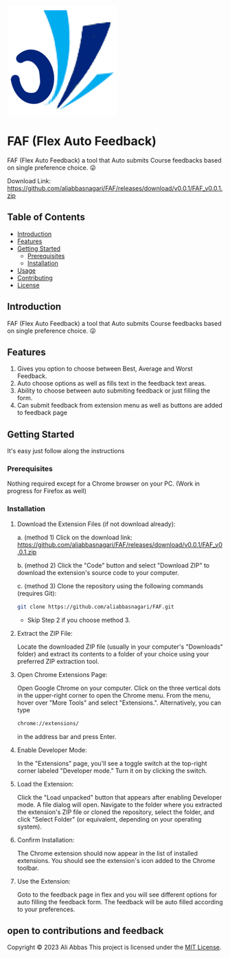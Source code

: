 ![FAF Logo](https://github.com/aliabbasnagari/FAF/blob/master/images/icon2.png)
# FAF (Flex Auto Feedback)
FAF (Flex Auto Feedback) a tool that Auto submits Course feedbacks based on single preference choice. 😜

Download Link: https://github.com/aliabbasnagari/FAF/releases/download/v0.0.1/FAF_v0.0.1.zip

## Table of Contents

- [Introduction](#introduction)
- [Features](#features)
- [Getting Started](#getting-started)
  - [Prerequisites](#prerequisites)
  - [Installation](#installation)
- [Usage](#usage)
- [Contributing](#contributing)
- [License](#license)

## Introduction

FAF (Flex Auto Feedback) a tool that Auto submits Course feedbacks based on single preference choice. 😜

## Features

1. Gives you option to choose between Best, Average and Worst Feedback.
2. Auto choose options as well as fills text in the feedback text areas.
3. Ability to choose between auto submiting feedback or just filling the form. 
4. Can submit feedback from extension menu as well as buttons are added to feedback page

## Getting Started

It's easy just follow along the instructions

### Prerequisites

Nothing required except for a Chrome browser on your PC. (Work in progress for Firefox as well)

### Installation
1. Download the Extension Files (if not download already):
   
   a. (method 1) Click on the download link: https://github.com/aliabbasnagari/FAF/releases/download/v0.0.1/FAF_v0.0.1.zip
   
   b. (method 2) Click the "Code" button and select "Download ZIP" to download the extension's source code to your computer.
   
   c. (method 3) Clone the repository using the following commands (requires Git):
    ```bash
    git clone https://github.com/aliabbasnagari/FAF.git
    ```
    - Skip Step 2 if you choose method 3.

3. Extract the ZIP File:

    Locate the downloaded ZIP file (usually in your computer's "Downloads" folder) and extract its contents to a folder of your choice using your preferred ZIP extraction tool.

4. Open Chrome Extensions Page:

    Open Google Chrome on your computer.
    Click on the three vertical dots in the upper-right corner to open the Chrome menu.
    From the menu, hover over "More Tools" and select "Extensions.".
    Alternatively, you can type 
    ```bash
    chrome://extensions/ 
    ```
    in the address bar and press Enter.

5. Enable Developer Mode:

    In the "Extensions" page, you'll see a toggle switch at the top-right corner labeled "Developer mode." Turn it on by clicking the switch.

6. Load the Extension:

    Click the "Load unpacked" button that appears after enabling Developer mode.
    A file dialog will open. Navigate to the folder where you extracted the extension's ZIP file or cloned the repository, select the folder, and click "Select Folder" (or equivalent, depending on your operating system).

7. Confirm Installation:

    The Chrome extension should now appear in the list of installed extensions. You should see the extension's icon added to the Chrome toolbar.

8. Use the Extension:

   Goto to the feedback page in flex and you will see different options for auto filling the feedback form.
   The feedback will be auto filled according to your preferences.


## open to contributions and feedback

Copyright © 2023 Ali Abbas
This project is licensed under the [MIT License](https://github.com/aliabbasnagari/FAF/blob/master/LICENSE.md).
